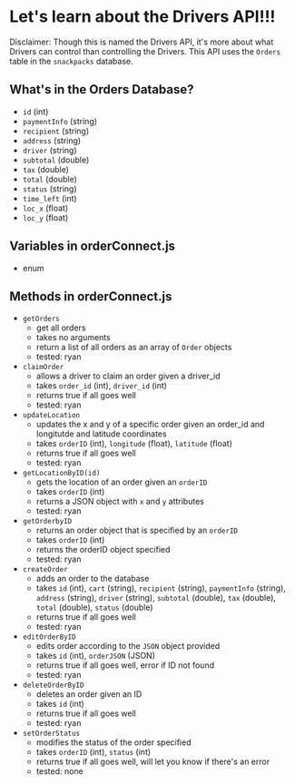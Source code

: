 # Let's learn about the Drivers API!!!

Disclaimer: Though this is named the Drivers API, it's more about what Drivers can control than controlling the Drivers. This API uses the `Orders` table in the `snackpacks` database.

## What's in the Orders Database?
* `id` (int)
* `paymentInfo` (string)
* `recipient` (string)
* `address` (string)
* `driver` (string)
* `subtotal` (double)
* `tax` (double)
* `total` (double)
* `status` (string)
* `time_left` (int)
* `loc_x` (float)
* `loc_y` (float)

## Variables in orderConnect.js
* enum

## Methods in orderConnect.js
* `getOrders`
    * get all orders
    * takes no arguments
    * return a list of all orders as an array of `Order` objects
    * tested: ryan
* `claimOrder`
    * allows a driver to claim an order given a driver_id
    * takes `order_id` (int), `driver_id` (int)
    * returns true if all goes well
    * tested: ryan
* `updateLocation`
    * updates the x and y of a specific order given an order_id and longitutde and latitude coordinates
    * takes `orderID` (int), `longitude` (float), `latitude` (float)
    * returns true if all goes well
    * tested: ryan
* `getLocationByID(id)`
    * gets the location of an order given an `orderID`
    * takes `orderID` (int)
    * returns a JSON object with `x` and `y` attributes
    * tested: ryan
* `getOrderbyID`
    * returns an order object that is specified by an `orderID`
    * takes `orderID` (int)
    * returns the orderID object specified
    * tested: ryan
* `createOrder`
    * adds an order  to the database
    * takes `id` (int), `cart` (string), `recipient` (string), `paymentInfo` (string), `address` (string), `driver` (string), `subtotal` (double), `tax` (double), `total` (double), `status` (double)
    * returns true if all goes well
    * tested: ryan
* `editOrderByID`
    * edits order according to the `JSON` object provided
    * takes `id` (int), `orderJSON` (JSON)
    * returns true if all goes well, error if ID not found
    * tested: ryan
* `deleteOrderByID`
    * deletes an order given an ID
    * takes `id` (int)
    * returns true if all goes well
    * tested: ryan
* `setOrderStatus`
    * modifies the status of the order specified
    * takes `orderID` (int), `status` (int)
    * returns true if all goes well, will let you know if there's an error
    * tested: none